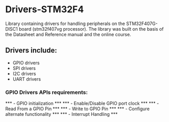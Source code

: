 # Drivers-STM32F4
Library containing drivers for handling peripherals on the STM32F407G-DISC1 board (stm32f407vg processor). The library was built on the basis of the Datasheet and Reference manual and the online course.

## Drivers include:
- GPIO drivers
- SPI drivers
- I2C drivers
- UART drivers

### GPIO Drivers APIs requirements:
*** - GPIO initialization ***
*** - Enable/Disable GPIO port clock ***
*** - Read From a GPIO Pin ***
*** - Write to GPIO Pin ***
*** - Configure alternate functionality ***
*** - Interrupt Handling ***
